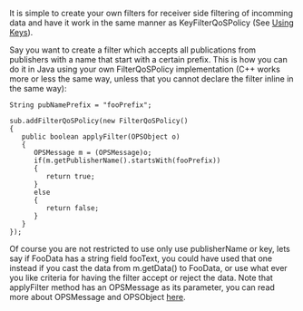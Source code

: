 It is simple to create your own filters for receiver side filtering of incomming data and have it work in the same manner as KeyFilterQoSPolicy (See [Using Keys](UsingKeys.md)).

Say you want to create a filter which accepts all publications from publishers with a name that start with a certain prefix. This is how you can do it in Java using your own FilterQoSPolicy implementation (C++ works more or less the same way, unless that you cannot declare the filter inline in the same way):

```
String pubNamePrefix = "fooPrefix";

sub.addFilterQoSPolicy(new FilterQoSPolicy() 
{
   public boolean applyFilter(OPSObject o)
   {
      OPSMessage m = (OPSMessage)o;
      if(m.getPublisherName().startsWith(fooPrefix))
      {
         return true;
      }
      else
      {
         return false;
      }
   }
});

```

Of course you are not restricted to use only use publisherName or key, lets say if FooData has a string field fooText, you could have used that one instead if you cast the data from m.getData() to FooData, or use what ever you like criteria for having the filter accept or reject the data. Note that applyFilter method has an OPSMessage as its parameter, you can read more about OPSMessage and OPSObject [here](OpsMessage.md).
